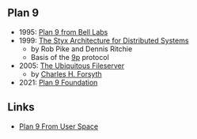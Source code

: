 ## Plan 9

* 1995: [Plan 9 from Bell Labs](https://www.usenix.org/legacy/publications/compsystems/1995/sum_pike.pdf)
* 1999: [The Styx Architecture for Distributed Systems](http://doc.cat-v.org/inferno/4th_edition/styx)
  * by Rob Pike and Dennis Ritchie
  * Basis of the [9p](http://9p.cat-v.org/) protocol
* 2005: [The Ubiquitous Fileserver](http://doc.cat-v.org/plan_9/misc/ubiquitous_fileserver/ubiquitous_fileserver.pdf)
  * by [Charles H. Forsyth](http://www.terzarima.net/)
* 2021: [Plan 9 Foundation](http://p9f.org/)

## Links

 * [Plan 9 From User Space](https://9fans.github.io/plan9port/)
